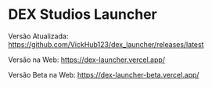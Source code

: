 # DEX Studios Launcher

Versão Atualizada: https://github.com/VickHub123/dex_launcher/releases/latest
  
Versão na Web: https://dex-launcher.vercel.app/
  
Versão Beta na Web: https://dex-launcher-beta.vercel.app/
